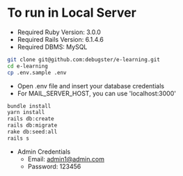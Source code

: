 # To run in Local Server

* Required Ruby Version: 3.0.0
* Required Rails Version: 6.1.4.6
* Required DBMS: MySQL

```bash
git clone git@github.com:debugster/e-learning.git
cd e-learning
cp .env.sample .env
```

* Open .env file and insert your database credentials
* For MAIL_SERVER_HOST, you can use 'localhost:3000'

```bash
bundle install
yarn install
rails db:create
rails db:migrate
rake db:seed:all
rails s
```

* Admin Credentials
  * Email: admin1@admin.com
  * Password: 123456

